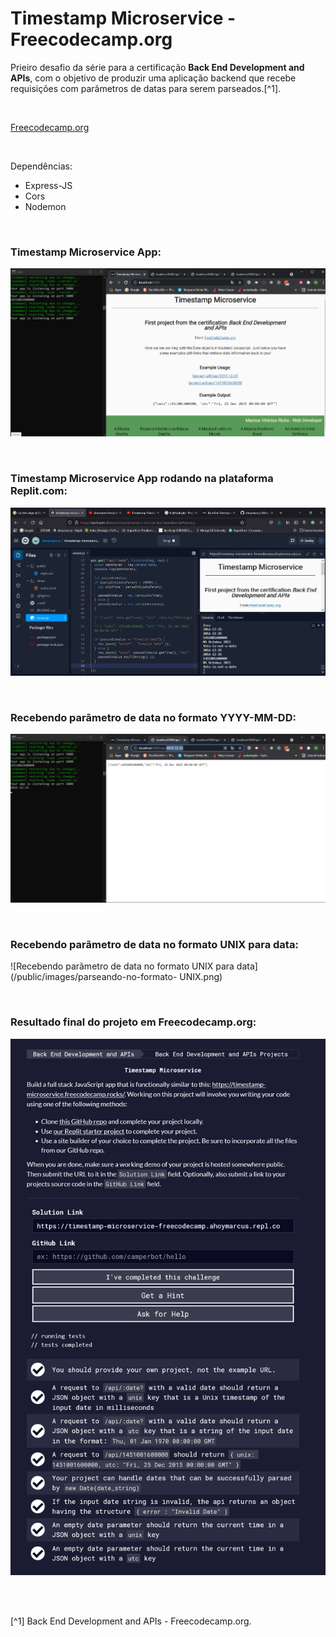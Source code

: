 # Timestamp Microservice - Freecodecamp.org


Prieiro desafio da série para a certificação **Back End Development and APIs**, com o objetivo de produzir uma aplicação backend que recebe requisições com parâmetros de datas para serem parseados.[^1].

<br />

[Freecodecamp.org](https://www.freecodecamp.org/learn/back-end-development-and-apis/)



<br />


Dependências:

- Express-JS
- Cors
- Nodemon




<br />

### Timestamp Microservice App:          
![Timestamp Microservice App home page](/public/images/timestamp-microservice-home.png)



<br />

### Timestamp Microservice App rodando na plataforma Replit.com:          
![Timestamp Microservice App rodando na plataforma Replit.com](/public/images/timestamp-microservice-rodando-no-Replit.png)



<br />

### Recebendo parãmetro de data no formato YYYY-MM-DD:          
![Recebendo parãmetro de data no formato year-month-day](/public/images/parseando-no-formato-YYYY-MM-DD.png)




<br />

### Recebendo parãmetro de data no formato UNIX para data:             
![Recebendo parãmetro de data no formato UNIX para data](/public/images/parseando-no-formato- UNIX.png)



<br />

### Resultado final do projeto em Freecodecamp.org:               
![Resultado final do projeto em Freecodecamp.org](/public/images/timestamp-microservice-freecodecamp.png)



<br />





<br />

[^1] Back End Development and APIs - Freecodecamp.org.






